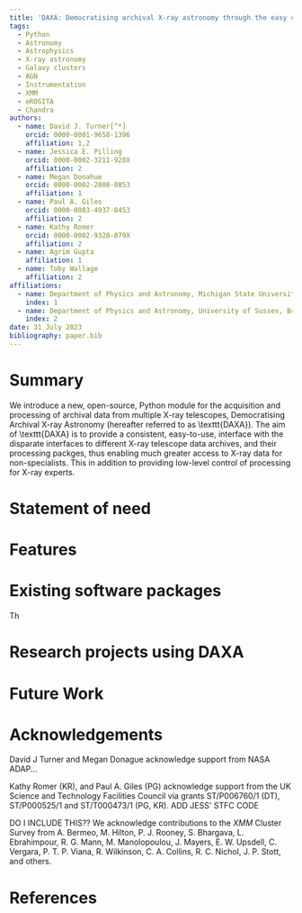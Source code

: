 ```yaml
---
title: 'DAXA: Democratising archival X-ray astronomy through the easy creation of multi-mission datasets'
tags:
  - Python
  - Astronomy
  - Astrophysics
  - X-ray astronomy
  - Galaxy clusters
  - AGN
  - Instrumentation
  - XMM
  - eROSITA
  - Chandra
authors:
  - name: David J. Turner[^*]
    orcid: 0000-0001-9658-1396
    affiliation: 1,2
  - name: Jessica E. Pilling
    orcid: 0000-0002-3211-928X
    affiliation: 2
  - name: Megan Donahue
    orcid: 0000-0002-2808-0853
    affiliation: 1
  - name: Paul A. Giles
    orcid: 0000-0003-4937-8453
    affiliation: 2
  - name: Kathy Romer
    orcid: 0000-0002-9328-879X
    affiliation: 2
  - name: Agrim Gupta
    affiliation: 1
  - name: Toby Wallage
    affiliation: 2
affiliations:
  - name: Department of Physics and Astronomy, Michigan State University, East Lansing, Michigan, 48824, USA
    index: 1
  - name: Department of Physics and Astronomy, University of Sussex, Brighton, BN1 9QH, UK
    index: 2
date: 31 July 2023
bibliography: paper.bib
---
```


# Summary
We introduce a new, open-source, Python module for the acquisition and processing of archival data from multiple X-ray telescopes, Democratising Archival X-ray Astronomy (hereafter referred to as \texttt{DAXA}). The aim of \texttt{DAXA} is to provide a consistent, easy-to-use, interface with the disparate interfaces to different X-ray telescope data archives, and their processing packges, thus enabling much greater access to X-ray data for non-specialists. This in addition to providing low-level control of processing for X-ray experts.


# Statement of need


[^*]: turne540@msu.edu

# Features


# Existing software packages
Th

# Research projects using DAXA


# Future Work


# Acknowledgements
David J Turner and Megan Donague acknowledge support from NASA ADAP...

Kathy Romer (KR), and Paul A. Giles (PG)
acknowledge support from the UK Science and Technology Facilities
Council via grants ST/P006760/1 (DT), ST/P000525/1 and ST/T000473/1 (PG,
KR). ADD JESS' STFC CODE

DO I INCLUDE THIS?? We acknowledge contributions to the _XMM_ Cluster Survey from A. Bermeo, M. Hilton, P. J. Rooney, S. Bhargava, L. Ebrahimpour, R. G. Mann, M. Manolopoulou, J. Mayers, E. W. Upsdell, C. Vergara, P. T. P. Viana, R. Wilkinson, C. A. Collins, R. C. Nichol, J. P. Stott, and others.

# References
